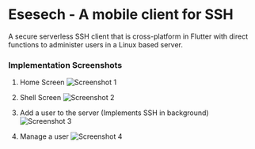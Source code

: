 # Esesech - A mobile client for SSH

A secure serverless SSH client that is cross-platform in Flutter with direct functions to administer users in a Linux based server.

### Implementation Screenshots

1. Home Screen
   ![Screenshot 1](https://raw.githubusercontent.com/yashmuchhala/Esesech/master/images/ss1.png "Screenshot 1")

2. Shell Screen
   ![Screenshot 2](https://raw.githubusercontent.com/yashmuchhala/Esesech/master/images/ss2.png "Screenshot 2")

3. Add a user to the server (Implements SSH in background)
   ![Screenshot 3](https://raw.githubusercontent.com/yashmuchhala/Esesech/master/images/ss3.png "Screenshot 3")

4. Manage a user
   ![Screenshot 4](https://raw.githubusercontent.com/yashmuchhala/Esesech/master/images/ss4.png "Screenshot 4")
